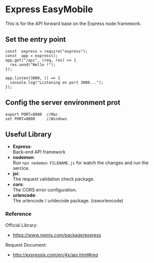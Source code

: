 # Express EasyMobile
This is for the API forward base on the Express node framework.

## Set the entry point
```
const  express = require("express");
const  app = express();
app.get("/api", (req, res) => {
  res.send("Hello !");
});

app.listen(3000, () => {
  console.log("Listening on port 3000...");
});
```

## Config the server environment prot
```
export PORT=8000  //Mac 
set PORT=8000     //Windows
```

## Useful Library
- **Express**:  
Back-end API framework
- **nodemon**:  
Run ```npx nodemon FILENAME.js``` for watch the changes and run the sercice.
- **joi**:  
The request validation check package.
- **cors**:  
The CORS error configuration.
- **urlencode**:  
The urlencode / urldecode package. (rawurlencode)


### Reference
Official Library:  
- https://www.npmjs.com/package/express

Request Document:  
- http://expressjs.com/en/4x/api.html#req
